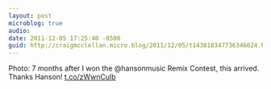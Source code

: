 ```yaml
---
layout: post
microblog: true
audio: 
date: 2011-12-05 17:25:40 -0500
guid: http://craigmcclellan.micro.blog/2011/12/05/t143818347736346624.html
---
```

Photo: 7 months after I won the @hansonmusic Remix Contest, this arrived. Thanks Hanson! [t.co/zWwnCulb](http://t.co/zWwnCulb)
